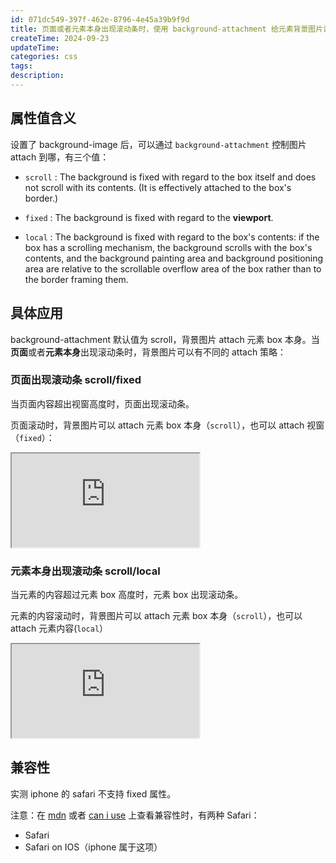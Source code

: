 ```yaml
---
id: 071dc549-397f-462e-8796-4e45a39b9f9d
title: 页面或者元素本身出现滚动条时，使用 background-attachment 给元素背景图片设置 attach 目标
createTime: 2024-09-23
updateTime:
categories: css
tags:
description:
---
```


## 属性值含义

设置了 background-image 后，可以通过 `background-attachment` 控制图片 attach 到哪，有三个值：

- `scroll` : The background is fixed with regard to the box itself and does not scroll with its contents. (It is effectively attached to the box's border.)

- `fixed` : The background is fixed with regard to the **viewport**.

- `local` : The background is fixed with regard to the box's contents: if the box has a scrolling mechanism, the background scrolls with the box's contents, and the background painting area and background positioning area are relative to the scrollable overflow area of the box rather than to the border framing them.

## 具体应用

background-attachment 默认值为 scroll，背景图片 attach 元素 box 本身。当**页面**或者**元素本身**出现滚动条时，背景图片可以有不同的 attach 策略：

### 页面出现滚动条 scroll/fixed

当页面内容超出视窗高度时，页面出现滚动条。

页面滚动时，背景图片可以 attach 元素 box 本身（`scroll`），也可以 attach 视窗（`fixed`）：

<iframe src="https://liuzx-emily.github.io/blog-demo/background-attachment-fixed/"></iframe>

### 元素本身出现滚动条 scroll/local

当元素的内容超过元素 box 高度时，元素 box 出现滚动条。

元素的内容滚动时，背景图片可以 attach 元素 box 本身（`scroll`），也可以 attach 元素内容(`local`）

<iframe src="https://liuzx-emily.github.io/blog-demo/background-attachment-local/"></iframe>

## 兼容性

实测 iphone 的 safari 不支持 fixed 属性。

注意：在 [mdn](https://developer.mozilla.org/en-US/docs/Web/CSS/background-attachment#browser_compatibility) 或者 [can i use](https://caniuse.com/?search=background-attachment) 上查看兼容性时，有两种 Safari：

- Safari
- Safari on IOS（iphone 属于这项）
